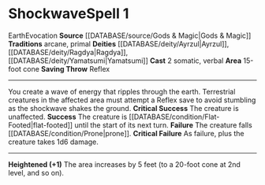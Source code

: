﻿---
actions: '[two-actions]'
area: 15-foot cone
component:
- Somatic
- Verbal
deity:
- '[[DATABASE/deity/Ayrzul|Ayrzul]]'
- '[[DATABASE/deity/Ayrzul|Ayrzul]]'
- '[[DATABASE/deity/Ragdya|Ragdya]]'
- '[[DATABASE/deity/Ragdya|Ragdya]]'
- '[[DATABASE/deity/Yamatsumi|Yamatsumi]]'
element: Earth
heighten: '+1'
heighten_level: 1, 2, 3, 4, 5, 6, 7, 8, 9, 10
id: '587'
level: '1'
name: Shockwave
rarity: Common
saving_throw: Reflex
school: Evocation
source: '[[DATABASE/source/Gods & Magic|Gods & Magic]]'
tradition:
- Arcane
- Primal
trait:
- '[[DATABASE/trait/Earth|Earth]]'
- '[[DATABASE/trait/Evocation|Evocation]]'
type: Spell

---
# Shockwave<span class="item-type">Spell 1</span>

<span class="item-trait">Earth</span><span class="item-trait">Evocation</span>
**Source** [[DATABASE/source/Gods & Magic|Gods & Magic]] 
**Traditions** arcane, primal
**Deities** [[DATABASE/deity/Ayrzul|Ayrzul]], [[DATABASE/deity/Ragdya|Ragdya]], [[DATABASE/deity/Yamatsumi|Yamatsumi]]
**Cast** <span class="action-icon">2</span> somatic, verbal
**Area** 15-foot cone
**Saving Throw** Reflex

---
You create a wave of energy that ripples through the earth. Terrestrial creatures in the affected area must attempt a Reflex save to avoid stumbling as the shockwave shakes the ground.
**Critical Success** The creature is unaffected.
**Success** The creature is [[DATABASE/condition/Flat-Footed|flat-footed]] until the start of its next turn.
**Failure** The creature falls [[DATABASE/condition/Prone|prone]].
**Critical Failure** As failure, plus the creature takes 1d6 damage.

---
**Heightened (+1)** The area increases by 5 feet (to a 20-foot cone at 2nd level, and so on).